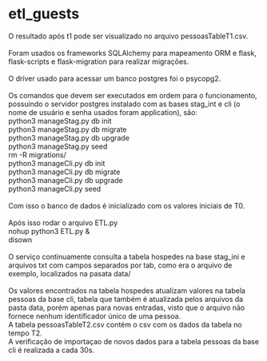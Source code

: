 # etl_guests

O resultado após t1 pode ser visualizado no arquivo pessoasTableT1.csv.
<br/>
<br/>
Foram usados os frameworks SQLAlchemy para mapeamento ORM e flask, flask-scripts e flask-migration para realizar migrações.
<br/>
<br/>
O driver usado para acessar um banco postgres foi o psycopg2.
<br/>
<br/>
Os comandos que devem ser executados em ordem para o funcionamento, possuindo o servidor postgres instalado com as bases stag_int e cli (o nome de usuário e senha usados foram application), são:
<br/>
python3 manageStag.py db init
<br/>
python3 manageStag.py db migrate
<br/>
python3 manageStag.py db upgrade
<br/>
python3 manageStag.py seed
<br/>
rm -R migrations/
<br/>
python3 manageCli.py db init
<br/>
python3 manageCli.py db migrate
<br/>
python3 manageCli.py db upgrade
<br/>
python3 manageCli.py seed
<br/>
<br/>
Com isso o banco de dados é inicializado com os valores iniciais de T0.
<br/>
<br/>
Após isso rodar o arquivo ETL.py
<br/>
nohup python3 ETL.py &
<br/>
disown
<br/>
<br/>
O serviço continuamente consulta a tabela hospedes na base stag_ini e arquivos txt com campos separados por tab, como era o arquivo de exemplo, localizados na pasata data/
<br/>
<br/>
Os valores encontrados na tabela hospedes atualizam valores na tabela pessoas da base cli, tabela que também é atualizada pelos arquivos da pasta data, porém apenas para novas entradas, visto que o arquivo não fornece nenhum identificador único de uma pessoa.
<br/>
A tabela pessoasTableT2.csv contém o csv com os dados da tabela no tempo T2.
<br/>
A verificação de importaçao de novos dados para a tabela pessoas da base cli é realizada a cada 30s.
